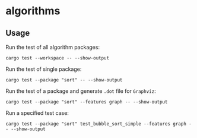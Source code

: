 # algorithms

## Usage

Run the test of all algorithm packages:

```shell
cargo test --workspace -- --show-output
```

Run the test of single package:

```shell
cargo test --package "sort" -- --show-output
```

Run the test of a package and generate `.dot` file for `Graphviz`:

```shell
cargo test --package "sort" --features graph -- --show-output
```

Run a specified test case:

```shell
cargo test --package "sort" test_bubble_sort_simple --features graph -- --show-output
```

